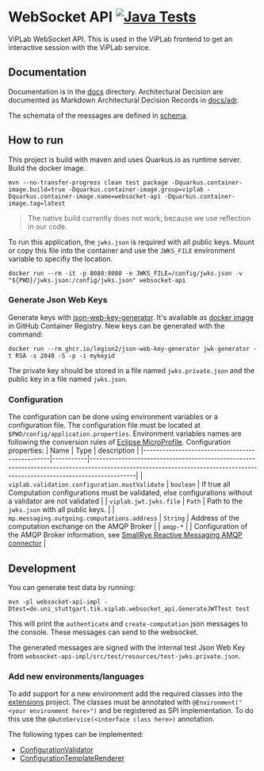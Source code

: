 # WebSocket API [![Java Tests](https://github.com/VirtualProgrammingLab/viplab-websocket-api/workflows/Java%20Tests/badge.svg)](https://github.com/VirtualProgrammingLab/viplab-websocket-api/actions?query=workflow%3A%22Java+Tests%22)
ViPLab WebSocket API.
This is used in the ViPLab frontend to get an interactive session with the ViPLab service.

## Documentation
Documentation is in the [docs](docs) directory.
Architectural Decision are documented as Markdown Architectural Decision Records in [docs/adr](docs/adr).

The schemata of the messages are defined in [schema](schema).

## How to run
This project is build with maven and uses Quarkus.io as runtime server.
Build the docker image.
```
mvn --no-transfer-progress clean test package -Dquarkus.container-image.build=true -Dquarkus.container-image.group=viplab -Dquarkus.container-image.name=websocket-api -Dquarkus.container-image.tag=latest
```
> The native build currently does not work, because we use reflection in our code.

To run this application, the `jwks.json` is required with all public keys.
Mount or copy this file into the container and use the `JWKS_FILE` environment variable to specifiy the location.

```
docker run --rm -it -p 8080:8080 -e JWKS_FILE=/config/jwks.json -v "${PWD}/jwks.json:/config/jwks.json" websocket-api
```

### Generate Json Web Keys
Generate keys with [json-web-key-generator](https://github.com/Legion2/json-web-key-generator).
It's available as [docker image](https://github.com/users/Legion2/packages/container/package/json-web-key-generator) in GitHub Container Registry.
New keys can be generated with the command:
```
docker run --rm ghcr.io/legion2/json-web-key-generator jwk-generator -t RSA -s 2048 -S -p -i mykeyid
```
The private key should be stored in a file named `jwks.private.json` and the public key in a file named `jwks.json`.

### Configuration
The configuration can be done using environment variables or a configuration file.
The configuration file must be located at `$PWD/config/application.properties`.
Environment variables names are following the conversion rules of [Eclipse MicroProfile](https://github.com/eclipse/microprofile-config/blob/master/spec/src/main/asciidoc/configsources.asciidoc#default-configsources).
Configuration properties:
| Name                                           | Type      | description                                                                                                                                                              |
|------------------------------------------------|-----------|--------------------------------------------------------------------------------------------------------------------------------------------------------------------------|
| `viplab.validation.configuration.mustValidate` | `boolean` | If true all Computation configurations must be validated, else configurations without a validator are not validated                                                      |
| `viplab.jwt.jwks.file`                         | `Path`    | Path to the `jwks.json` with all public keys.                                                                                                                            |
| `mp.messaging.outgoing.computations.address`   | `String`  | Address of the computation exchange on the AMQP Broker                                                                                                                   |
| `amqp-*`                                       |           | Configuration of the AMQP Broker information, see [SmallRye Reactive Messaging AMQP connector](https://smallrye.io/smallrye-reactive-messaging/#_interacting_using_amqp) |

## Development
You can generate test data by running:
```
mvn -pl websocket-api-impl -Dtest=de.uni_stuttgart.tik.viplab.websocket_api.GenerateJWTTest test
```
This will print the `authenticate` and `create-computation` json messages to the console.
These messages can send to the websocket.

The generated messages are signed with the internal test Json Web Key from `websocket-api-impl/src/test/resources/test-jwks.private.json`.

### Add new environments/languages

To add support for a new environment add the required classes into the [extensions](extensions/) project.
The classes must be annotated with `@Environment("<your environment here>")` and be registered as SPI implementation.
To do this use the `@AutoService(<interface class here>)` annotation.

The following types can be implemented:
* [ConfigurationValidator](internal-extension-api/src/main/java/de/uni_stuttgart/tik/viplab/websocket_api/validation/ConfigurationValidator.java)
* [ConfigurationTemplateRenderer](internal-extension-api/src/main/java/de/uni_stuttgart/tik/viplab/websocket_api/transformation/ConfigurationTemplateRenderer.java)
